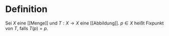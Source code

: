 # Definition
Sei $X$ eine [[Menge]] und $T: X \to X$ eine [[Abbildung]]. $p \in X$ heißt Fixpunkt von $T$, falls $T(p) = p$.
